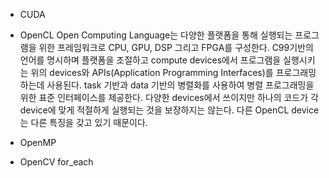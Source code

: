 * CUDA

* OpenCL
  Open Computing Language는 다양한 플랫폼을 통해 실행되는 프로그램을 위한 프레임워크로 CPU, GPU, DSP 그리고 FPGA를 구성한다.
  C99기반의 언어를 명시하며 플랫폼을 조절하고 compute devices에서 프로그램을 실행시키는 위의 devices와 APIs(Application Programming Interfaces)를 프로그래밍 하는데 사용된다. 
  task 기반과 data 기반의 병렬화를 사용하여 병렬 프로그래밍을 위한 표준 인터페이스를 제공한다.
  다양한 devices에서 쓰이지만 하나의 코드가 각 device에 맞게 적절하게 실행되는 것을 보장하지는 않는다.
  다른 OpenCL device는 다른 특징을 갖고 있기 때문이다.
  
    

* OpenMP

* OpenCV for_each
